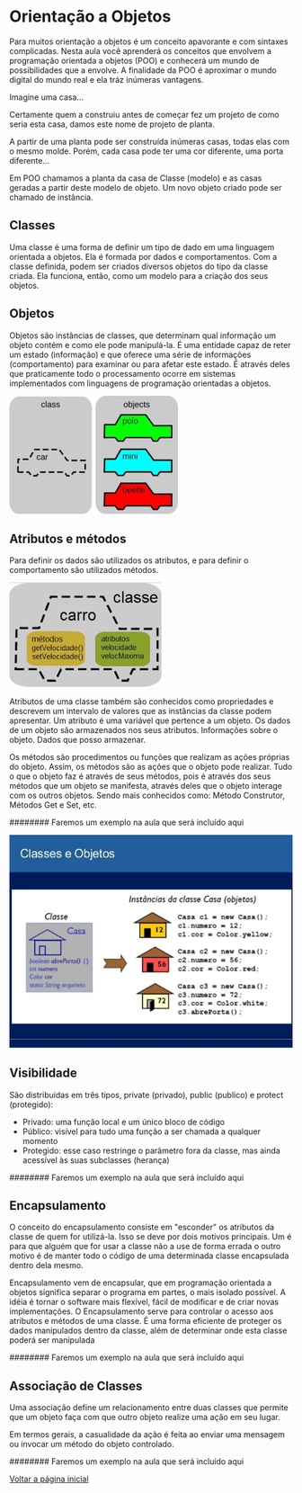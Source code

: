 # Orientação a Objetos
Para muitos orientação a objetos é um conceito apavorante e com sintaxes complicadas. Nesta aula você aprenderá os conceitos que envolvem a programação orientada a objetos (POO) e conhecerá um mundo de possibilidades que a envolve.
A finalidade da POO é aproximar o mundo digital do mundo real e ela tráz inúmeras vantagens.

Imagine uma casa...

Certamente quem a construiu antes de começar fez um projeto de como seria esta casa, damos este nome de projeto de planta.

A partir de uma planta pode ser construída inúmeras casas, todas elas com o mesmo molde. Porém, cada casa pode ter uma cor diferente, uma porta diferente...

Em POO chamamos a planta da casa de Classe (modelo) e as casas geradas a partir deste modelo de objeto. Um novo objeto criado pode ser chamado de instância.

## Classes 
Uma classe é uma forma de definir um tipo de dado em uma linguagem orientada a objetos. Ela é formada por dados e comportamentos.
Com a classe definida, podem ser criados diversos objetos do tipo da classe criada. Ela funciona, então, como um modelo para a criação dos seus objetos.

## Objetos
Objetos são instâncias de classes, que determinam qual informação um objeto contém e como ele pode manipulá-la. É uma entidade capaz de reter um estado (informação) e que oferece uma série de informações (comportamento) para examinar ou para afetar este estado. É através deles que praticamente todo o processamento ocorre em sistemas implementados com linguagens de programação orientadas a objetos.

<kbd>
<img src="../images/exemplo_carro_1.jpg">
</kbd>

## Atributos e métodos
Para definir os dados são utilizados os atributos, e para definir o comportamento são utilizados métodos.

<kbd>
<img src="../images/exemplo_carro_2.jpg">
</kbd>

Atributos de uma classe também são conhecidos como propriedades e descrevem um intervalo de valores que as instâncias da classe podem apresentar.
Um atributo é uma variável que pertence a um objeto. Os dados de um objeto são armazenados nos seus atributos.
Informações sobre o objeto. Dados que posso armazenar.

Os métodos são procedimentos ou funções que realizam as ações próprias do objeto. Assim, os métodos são as ações que o objeto pode realizar. Tudo o que o objeto faz é através de seus métodos, pois é através dos seus métodos que um objeto se manifesta, através deles que o objeto interage com os outros objetos.
Sendo mais conhecidos como: Método Construtor, Métodos Get e Set, etc.

######## Faremos um exemplo na aula que será incluído aqui

<kbd>
<img src="../images/exemplo_casa.jpg">
</kbd>


## Visibilidade

São distribuídas em três tipos, private (privado), public (publico) e protect (protegido):
- Privado: uma função local e um único bloco de código
- Público: visível para tudo uma função a ser chamada a qualquer momento
- Protegido: esse caso restringe o parâmetro fora da classe, mas ainda acessível às suas subclasses (herança)

######## Faremos um exemplo na aula que será incluído aqui

## Encapsulamento

O conceito do encapsulamento consiste em "esconder" os atributos da classe de quem for utilizá-la. Isso se deve por dois motivos principais.
Um é para que alguém que for usar a classe não a use de forma errada o outro motivo é de manter todo o código de uma determinada classe encapsulada dentro dela mesmo.

Encapsulamento vem de encapsular, que em programação orientada a objetos significa separar o programa em partes, o mais isolado possível. A idéia é tornar o software mais flexível, fácil de modificar e de criar novas implementações. O Encapsulamento serve para controlar o acesso aos atributos e métodos de uma classe. É uma forma eficiente de proteger os dados manipulados dentro da classe, além de determinar onde esta classe poderá ser manipulada

######## Faremos um exemplo na aula que será incluído aqui

## Associação de Classes

Uma associação define um relacionamento entre duas classes que permite que um objeto faça com que outro objeto realize uma ação em seu lugar.

Em termos gerais, a casualidade da ação é feita ao enviar uma mensagem ou invocar um método do objeto controlado.

######## Faremos um exemplo na aula que será incluído aqui

[Voltar a página inicial](../README.md)




